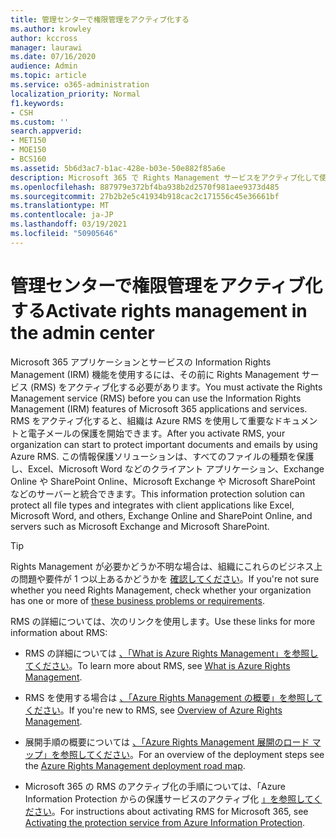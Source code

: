 ```yaml
---
title: 管理センターで権限管理をアクティブ化する
ms.author: krowley
author: kccross
manager: laurawi
ms.date: 07/16/2020
audience: Admin
ms.topic: article
ms.service: o365-administration
localization_priority: Normal
f1.keywords:
- CSH
ms.custom: ''
search.appverid:
- MET150
- MOE150
- BCS160
ms.assetid: 5b6d3ac7-b1ac-428e-b03e-50e882f85a6e
description: Microsoft 365 で Rights Management サービスをアクティブ化して使用する方法。
ms.openlocfilehash: 887979e372bf4ba938b2d2570f981aee9373d485
ms.sourcegitcommit: 27b2b2e5c41934b918cac2c171556c45e36661bf
ms.translationtype: MT
ms.contentlocale: ja-JP
ms.lasthandoff: 03/19/2021
ms.locfileid: "50905646"
---
```

# <a name="activate-rights-management-in-the-admin-center"></a><span data-ttu-id="ac4ba-103">管理センターで権限管理をアクティブ化する</span><span class="sxs-lookup"><span data-stu-id="ac4ba-103">Activate rights management in the admin center</span></span>

<span data-ttu-id="ac4ba-104">Microsoft 365 アプリケーションとサービスの Information Rights Management (IRM) 機能を使用するには、その前に Rights Management サービス (RMS) をアクティブ化する必要があります。</span><span class="sxs-lookup"><span data-stu-id="ac4ba-104">You must activate the Rights Management service (RMS) before you can use the Information Rights Management (IRM) features of Microsoft 365 applications and services.</span></span> <span data-ttu-id="ac4ba-105">RMS をアクティブ化すると、組織は Azure RMS を使用して重要なドキュメントと電子メールの保護を開始できます。</span><span class="sxs-lookup"><span data-stu-id="ac4ba-105">After you activate RMS, your organization can start to protect important documents and emails by using Azure RMS.</span></span> <span data-ttu-id="ac4ba-106">この情報保護ソリューションは、すべてのファイルの種類を保護し、Excel、Microsoft Word などのクライアント アプリケーション、Exchange Online や SharePoint Online、Microsoft Exchange や Microsoft SharePoint などのサーバーと統合できます。</span><span class="sxs-lookup"><span data-stu-id="ac4ba-106">This information protection solution can protect all file types and integrates with client applications like Excel, Microsoft Word, and others, Exchange Online and SharePoint Online, and servers such as Microsoft Exchange and Microsoft SharePoint.</span></span>
  
> [!TIP]
> <span data-ttu-id="ac4ba-107">Rights Management が必要かどうか不明な場合は、組織にこれらのビジネス上の問題や要件が 1 つ以上あるかどうかを [確認してください](/azure/information-protection/what-is-azure-rms#business-problems-solved-by-azure-rights-management)。</span><span class="sxs-lookup"><span data-stu-id="ac4ba-107">If you're not sure whether you need Rights Management, check whether your organization has one or more of [these business problems or requirements](/azure/information-protection/what-is-azure-rms#business-problems-solved-by-azure-rights-management).</span></span> 
  
<span data-ttu-id="ac4ba-108">RMS の詳細については、次のリンクを使用します。</span><span class="sxs-lookup"><span data-stu-id="ac4ba-108">Use these links for more information about RMS:</span></span>
  
- <span data-ttu-id="ac4ba-109">RMS の詳細については [、「What is Azure Rights Management」を参照してください](/rights-management/understand-explore/what-is-azure-rms)。</span><span class="sxs-lookup"><span data-stu-id="ac4ba-109">To learn more about RMS, see [What is Azure Rights Management](/rights-management/understand-explore/what-is-azure-rms).</span></span>

- <span data-ttu-id="ac4ba-110">RMS を使用する場合は [、「Azure Rights Management の概要」を参照してください](/rights-management/understand-explore/azure-rights-management)。</span><span class="sxs-lookup"><span data-stu-id="ac4ba-110">If you're new to RMS, see [Overview of Azure Rights Management](/rights-management/understand-explore/azure-rights-management).</span></span>

- <span data-ttu-id="ac4ba-111">展開手順の概要については [、「Azure Rights Management 展開のロード マップ」を参照してください](/rights-management/plan-design/deployment-roadmap)。</span><span class="sxs-lookup"><span data-stu-id="ac4ba-111">For an overview of the deployment steps see the [Azure Rights Management deployment road map](/rights-management/plan-design/deployment-roadmap).</span></span>

- <span data-ttu-id="ac4ba-112">Microsoft 365 の RMS のアクティブ化の手順については、「Azure Information Protection からの保護サービスのアクティブ化 [」を参照してください](/azure/information-protection/activate-service)。</span><span class="sxs-lookup"><span data-stu-id="ac4ba-112">For instructions about activating RMS for Microsoft 365, see [Activating the protection service from Azure Information Protection](/azure/information-protection/activate-service).</span></span>
